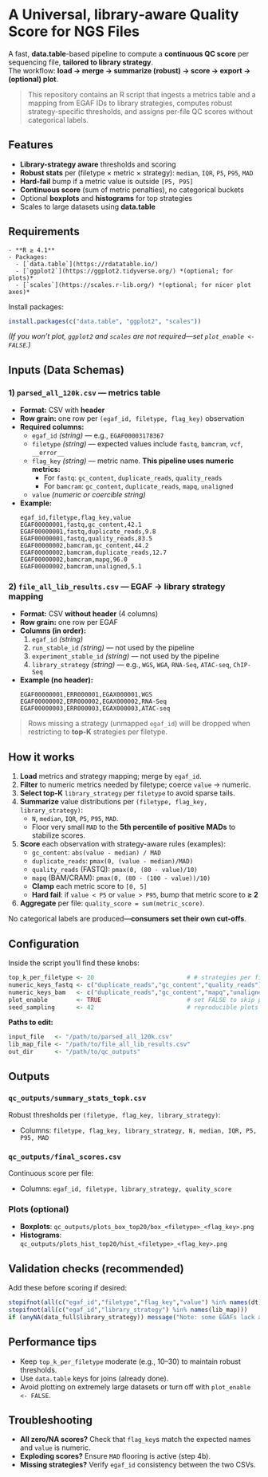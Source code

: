# A Universal, library‐aware Quality Score for NGS Files

A fast, **data.table**-based pipeline to compute a **continuous QC score** per sequencing file, **tailored to library strategy**.  
The workflow: **load → merge → summarize (robust) → score → export → (optional) plot**.

> This repository contains an R script that ingests a metrics table and a mapping from EGAF IDs to library strategies, computes robust strategy-specific thresholds, and assigns per-file QC scores without categorical labels.

## Features

- **Library-strategy aware** thresholds and scoring
- **Robust stats** per (filetype × metric × strategy): `median`, `IQR`, `P5`, `P95`, `MAD`
- **Hard-fail** bump if a metric value is outside `[P5, P95]`
- **Continuous score** (sum of metric penalties), no categorical buckets
- Optional **boxplots** and **histograms** for top strategies
- Scales to large datasets using **data.table**


## Requirements
```
- **R ≥ 4.1**
- Packages:
  - [`data.table`](https://rdatatable.io/)
  - [`ggplot2`](https://ggplot2.tidyverse.org/) *(optional; for plots)*
  - [`scales`](https://scales.r-lib.org/) *(optional; for nicer plot axes)*
```
Install packages:

```r
install.packages(c("data.table", "ggplot2", "scales"))
```

 *(If you won’t plot, `ggplot2` and `scales` are not required—set `plot_enable <- FALSE`.)*

## Inputs (Data Schemas)

### 1) `parsed_all_120k.csv` — **metrics table**
- **Format:** CSV with **header**
- **Row grain:** one row per `(egaf_id, filetype, flag_key)` observation
- **Required columns:**
  - `egaf_id` *(string)* — e.g., `EGAF00003178367`
  - `filetype` *(string)* — expected values include `fastq`, `bamcram`, `vcf`, `__error__`
  - `flag_key` *(string)* — metric name. **This pipeline uses numeric metrics:**
    - For `fastq`: `gc_content`, `duplicate_reads`, `quality_reads`
    - For `bamcram`: `gc_content`, `duplicate_reads`, `mapq`, `unaligned`
  - `value` *(numeric or coercible string)*
- **Example:**
  ```csv
  egaf_id,filetype,flag_key,value
  EGAF00000001,fastq,gc_content,42.1
  EGAF00000001,fastq,duplicate_reads,9.8
  EGAF00000001,fastq,quality_reads,83.5
  EGAF00000002,bamcram,gc_content,44.2
  EGAF00000002,bamcram,duplicate_reads,12.7
  EGAF00000002,bamcram,mapq,96.0
  EGAF00000002,bamcram,unaligned,5.1
  ```

### 2) `file_all_lib_results.csv` — **EGAF → library strategy mapping**
- **Format:** CSV **without header** (4 columns)
- **Row grain:** one row per EGAF
- **Columns (in order):**
  1. `egaf_id` *(string)*
  2. `run_stable_id` *(string)* — not used by the pipeline
  3. `experiment_stable_id` *(string)* — not used by the pipeline
  4. `library_strategy` *(string)* — e.g., `WGS`, `WGA`, `RNA-Seq`, `ATAC-seq`, `ChIP-Seq`
- **Example (no header):**
  ```csv
  EGAF00000001,ERR000001,EGAX000001,WGS
  EGAF00000002,ERR000002,EGAX000002,RNA-Seq
  EGAF00000003,ERR000003,EGAX000003,ATAC-seq
  ```

> Rows missing a strategy (unmapped `egaf_id`) will be dropped when restricting to **top-K** strategies per filetype.


## How it works

1. **Load** metrics and strategy mapping; merge by `egaf_id`.
2. **Filter** to numeric metrics needed by filetype; coerce `value` → numeric.
3. **Select top-K** `library_strategy` per `filetype` to avoid sparse tails.
4. **Summarize** value distributions per `(filetype, flag_key, library_strategy)`:
   - `N`, `median`, `IQR`, `P5`, `P95`, `MAD`.
   - Floor very small `MAD` to the **5th percentile of positive MADs** to stabilize scores.
5. **Score** each observation with strategy-aware rules (examples):
   - `gc_content`: `abs(value - median) / MAD`
   - `duplicate_reads`: `pmax(0, (value - median)/MAD)`
   - `quality_reads` (FASTQ): `pmax(0, (80 - value)/10)`
   - `mapq` (BAM/CRAM): `pmax(0, (80 - (100 - value))/10)`
   - **Clamp** each metric score to `[0, 5]`
   - **Hard fail**: if `value < P5` or `value > P95`, bump that metric score to **≥ 2**
6. **Aggregate** per file: `quality_score = sum(metric_score)`.

No categorical labels are produced—**consumers set their own cut-offs**.


## Configuration

Inside the script you’ll find these knobs:

```r
top_k_per_filetype <- 20                          # # strategies per filetype to keep
numeric_keys_fastq <- c("duplicate_reads","gc_content","quality_reads")
numeric_keys_bam   <- c("duplicate_reads","gc_content","mapq","unaligned")
plot_enable        <- TRUE                        # set FALSE to skip plotting
seed_sampling      <- 42                          # reproducible plots
```

**Paths to edit:**
```r
input_file   <- "/path/to/parsed_all_120k.csv"
lib_map_file <- "/path/to/file_all_lib_results.csv"
out_dir      <- "/path/to/qc_outputs"
```

## Outputs

### `qc_outputs/summary_stats_topk.csv`
Robust thresholds per `(filetype, flag_key, library_strategy)`:
- Columns: `filetype, flag_key, library_strategy, N, median, IQR, P5, P95, MAD`

### `qc_outputs/final_scores.csv`
Continuous score per file:
- Columns: `egaf_id, filetype, library_strategy, quality_score`

### Plots (optional)
- **Boxplots**: `qc_outputs/plots_box_top20/box_<filetype>_<flag_key>.png`
- **Histograms**: `qc_outputs/plots_hist_top20/hist_<filetype>_<flag_key>.png`


## Validation checks (recommended)

Add these before scoring if desired:

```r
stopifnot(all(c("egaf_id","filetype","flag_key","value") %in% names(dt)))
stopifnot(all(c("egaf_id","library_strategy") %in% names(lib_map)))
if (anyNA(data_full$library_strategy)) message("Note: some EGAFs lack a mapped library_strategy.")
```


## Performance tips

- Keep `top_k_per_filetype` moderate (e.g., 10–30) to maintain robust thresholds.
- Use `data.table` keys for joins (already done).
- Avoid plotting on extremely large datasets or turn off with `plot_enable <- FALSE`.

## Troubleshooting

- **All zero/NA scores?** Check that `flag_key`s match the expected names and `value` is numeric.
- **Exploding scores?** Ensure `MAD` flooring is active (step 4b).
- **Missing strategies?** Verify `egaf_id` consistency between the two CSVs.
